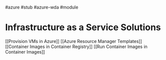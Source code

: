 #azure #stub #azure-wda #module 

# Infrastructure as a Service Solutions
[[Provision VMs in Azure]]
[[Azure Resource Manager Templates]]
[[Container Images in Container Registry]]
[[Run Container Images in Container Images]]